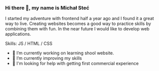 
### Hi there 👋, my name is Michał Steć


I started my adventure with frontend half a year ago and I found it a great way to live. Creating websites becomes a good way to practice skills by combining them with fun. In the near future I would like to develop web applications.  

Skills:   JS / HTML / CSS

- 🔭 I’m currently working on learning shool website. 
- 🌱 I’m currently  improving my skills 
- 🤔 I'm looking for help with getting first commercial experience



